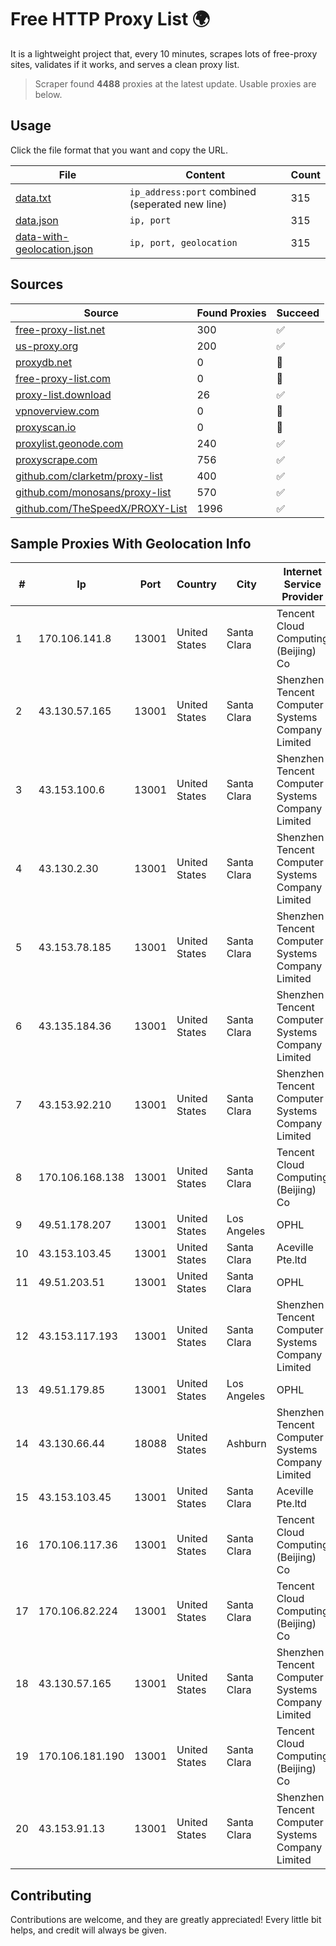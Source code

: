 
# Free HTTP Proxy List 🌍

It is a lightweight project that, every 10 minutes, scrapes lots of free-proxy sites, validates if it works, and serves a clean proxy list.


> Scraper found **4488** proxies at the latest update. Usable proxies are below.

## Usage

Click the file format that you want and copy the URL.


|File|Content|Count|
|----|-------|-----|
|[data.txt](https://raw.githubusercontent.com/themiralay/Proxy-List-World/master/data.txt)|`ip_address:port` combined (seperated new line)|315|
|[data.json](https://raw.githubusercontent.com/themiralay/Proxy-List-World/master/data.json)|`ip, port`|315|
|[data-with-geolocation.json](https://raw.githubusercontent.com/themiralay/Proxy-List-World/master/data-with-geolocation.json)|`ip, port, geolocation`|315|

## Sources

|Source|Found Proxies|Succeed|
|------|-------------|-------|
|[free-proxy-list.net](https://free-proxy-list.net)|300|✅|
|[us-proxy.org](https://www.us-proxy.org)|200|✅|
|[proxydb.net](http://proxydb.net)|0|🚫|
|[free-proxy-list.com](https://free-proxy-list.com/?page=&port=&type%5B%5D=http&type%5B%5D=https&up_time=0&search=Search)|0|🚫|
|[proxy-list.download](https://www.proxy-list.download/HTTP)|26|✅|
|[vpnoverview.com](https://vpnoverview.com/privacy/anonymous-browsing/free-proxy-servers)|0|🚫|
|[proxyscan.io](https://www.proxyscan.io)|0|🚫|
|[proxylist.geonode.com](https://proxylist.geonode.com/api/proxy-list?limit=300&page=1&sort_by=lastChecked&sort_type=desc&protocols=http,https)|240|✅|
|[proxyscrape.com](https://api.proxyscrape.com/v2/?request=displayproxies&protocol=http&timeout=10000&country=all&ssl=all&anonymity=all)|756|✅|
|[github.com/clarketm/proxy-list](https://raw.githubusercontent.com/clarketm/proxy-list/master/proxy-list-raw.txt)|400|✅|
|[github.com/monosans/proxy-list](https://raw.githubusercontent.com/monosans/proxy-list/main/proxies/http.txt)|570|✅|
|[github.com/TheSpeedX/PROXY-List](https://raw.githubusercontent.com/TheSpeedX/PROXY-List/master/http.txt)|1996|✅|


## Sample Proxies With Geolocation Info

|#|Ip|Port|Country|City|Internet Service Provider|
|-|--|----|-------|----|-------------------------|
|1|170.106.141.8|13001|United States|Santa Clara|Tencent Cloud Computing (Beijing) Co|
|2|43.130.57.165|13001|United States|Santa Clara|Shenzhen Tencent Computer Systems Company Limited|
|3|43.153.100.6|13001|United States|Santa Clara|Shenzhen Tencent Computer Systems Company Limited|
|4|43.130.2.30|13001|United States|Santa Clara|Shenzhen Tencent Computer Systems Company Limited|
|5|43.153.78.185|13001|United States|Santa Clara|Shenzhen Tencent Computer Systems Company Limited|
|6|43.135.184.36|13001|United States|Santa Clara|Shenzhen Tencent Computer Systems Company Limited|
|7|43.153.92.210|13001|United States|Santa Clara|Shenzhen Tencent Computer Systems Company Limited|
|8|170.106.168.138|13001|United States|Santa Clara|Tencent Cloud Computing (Beijing) Co|
|9|49.51.178.207|13001|United States|Los Angeles|OPHL|
|10|43.153.103.45|13001|United States|Santa Clara|Aceville Pte.ltd|
|11|49.51.203.51|13001|United States|Santa Clara|OPHL|
|12|43.153.117.193|13001|United States|Santa Clara|Shenzhen Tencent Computer Systems Company Limited|
|13|49.51.179.85|13001|United States|Los Angeles|OPHL|
|14|43.130.66.44|18088|United States|Ashburn|Shenzhen Tencent Computer Systems Company Limited|
|15|43.153.103.45|13001|United States|Santa Clara|Aceville Pte.ltd|
|16|170.106.117.36|13001|United States|Santa Clara|Tencent Cloud Computing (Beijing) Co|
|17|170.106.82.224|13001|United States|Santa Clara|Tencent Cloud Computing (Beijing) Co|
|18|43.130.57.165|13001|United States|Santa Clara|Shenzhen Tencent Computer Systems Company Limited|
|19|170.106.181.190|13001|United States|Santa Clara|Tencent Cloud Computing (Beijing) Co|
|20|43.153.91.13|13001|United States|Santa Clara|Shenzhen Tencent Computer Systems Company Limited|



## Contributing

Contributions are welcome, and they are greatly appreciated! Every
little bit helps, and credit will always be given.

